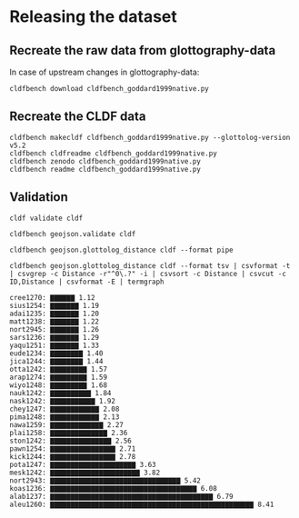 # Releasing the dataset

## Recreate the raw data from glottography-data

In case of upstream changes in glottography-data:
```shell
cldfbench download cldfbench_goddard1999native.py
```

## Recreate the CLDF data

```shell
cldfbench makecldf cldfbench_goddard1999native.py --glottolog-version v5.2
cldfbench cldfreadme cldfbench_goddard1999native.py
cldfbench zenodo cldfbench_goddard1999native.py
cldfbench readme cldfbench_goddard1999native.py
```

## Validation

```shell
cldf validate cldf
```

```shell
cldfbench geojson.validate cldf
```

```shell
cldfbench geojson.glottolog_distance cldf --format pipe
```

```shell
cldfbench geojson.glottolog_distance cldf --format tsv | csvformat -t | csvgrep -c Distance -r"^0\.?" -i | csvsort -c Distance | csvcut -c ID,Distance | csvformat -E | termgraph
```

```
cree1270: ▇▇▇▇▇▇ 1.12 
sius1254: ▇▇▇▇▇▇▇ 1.19 
adai1235: ▇▇▇▇▇▇▇ 1.20 
matt1238: ▇▇▇▇▇▇▇ 1.22 
nort2945: ▇▇▇▇▇▇▇ 1.26 
sars1236: ▇▇▇▇▇▇▇ 1.29 
yaqu1251: ▇▇▇▇▇▇▇ 1.33 
eude1234: ▇▇▇▇▇▇▇▇ 1.40 
jica1244: ▇▇▇▇▇▇▇▇ 1.44 
otta1242: ▇▇▇▇▇▇▇▇▇ 1.57 
arap1274: ▇▇▇▇▇▇▇▇▇ 1.59 
wiyo1248: ▇▇▇▇▇▇▇▇▇ 1.68 
nauk1242: ▇▇▇▇▇▇▇▇▇▇ 1.84 
nask1242: ▇▇▇▇▇▇▇▇▇▇▇ 1.92 
chey1247: ▇▇▇▇▇▇▇▇▇▇▇▇ 2.08 
pima1248: ▇▇▇▇▇▇▇▇▇▇▇▇ 2.13 
nawa1259: ▇▇▇▇▇▇▇▇▇▇▇▇▇ 2.27 
plai1258: ▇▇▇▇▇▇▇▇▇▇▇▇▇▇ 2.36 
ston1242: ▇▇▇▇▇▇▇▇▇▇▇▇▇▇▇ 2.56 
pawn1254: ▇▇▇▇▇▇▇▇▇▇▇▇▇▇▇▇ 2.71 
kick1244: ▇▇▇▇▇▇▇▇▇▇▇▇▇▇▇▇ 2.78 
pota1247: ▇▇▇▇▇▇▇▇▇▇▇▇▇▇▇▇▇▇▇▇▇ 3.63 
mesk1242: ▇▇▇▇▇▇▇▇▇▇▇▇▇▇▇▇▇▇▇▇▇▇ 3.82 
nort2943: ▇▇▇▇▇▇▇▇▇▇▇▇▇▇▇▇▇▇▇▇▇▇▇▇▇▇▇▇▇▇▇▇ 5.42 
koas1236: ▇▇▇▇▇▇▇▇▇▇▇▇▇▇▇▇▇▇▇▇▇▇▇▇▇▇▇▇▇▇▇▇▇▇▇▇ 6.08 
alab1237: ▇▇▇▇▇▇▇▇▇▇▇▇▇▇▇▇▇▇▇▇▇▇▇▇▇▇▇▇▇▇▇▇▇▇▇▇▇▇▇▇ 6.79 
aleu1260: ▇▇▇▇▇▇▇▇▇▇▇▇▇▇▇▇▇▇▇▇▇▇▇▇▇▇▇▇▇▇▇▇▇▇▇▇▇▇▇▇▇▇▇▇▇▇▇▇▇▇ 8.41 
```
